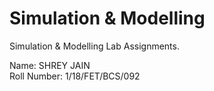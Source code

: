 # Simulation & Modelling

Simulation & Modelling Lab Assignments. 

Name: SHREY JAIN</br>
Roll Number: 1/18/FET/BCS/092
